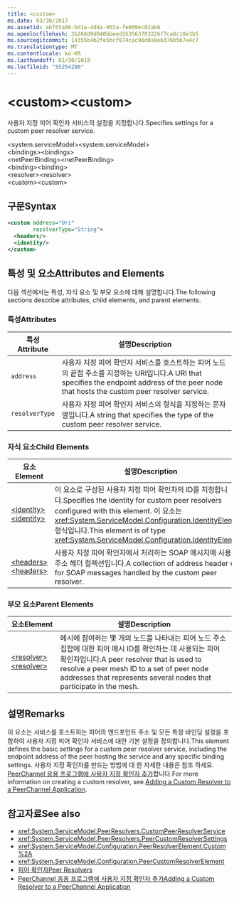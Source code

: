 ```yaml
---
title: <custom>
ms.date: 03/30/2017
ms.assetid: a6f65a00-bd1a-4d4a-955a-fe009ec02ab8
ms.openlocfilehash: 2b268d9d040bbeed2b3563783226f7ca8c18e3b5
ms.sourcegitcommit: 14355b4b2fe5bcf874cac96d0a9e6376b567e4c7
ms.translationtype: MT
ms.contentlocale: ko-KR
ms.lasthandoff: 01/30/2019
ms.locfileid: "55254290"
---
```

# <a name="custom"></a><span data-ttu-id="05b68-101">\<custom></span><span class="sxs-lookup"><span data-stu-id="05b68-101">\<custom></span></span>
<span data-ttu-id="05b68-102">사용자 지정 피어 확인자 서비스의 설정을 지정합니다.</span><span class="sxs-lookup"><span data-stu-id="05b68-102">Specifies settings for a custom peer resolver service.</span></span>  
  
<span data-ttu-id="05b68-103">\<system.serviceModel></span><span class="sxs-lookup"><span data-stu-id="05b68-103">\<system.serviceModel></span></span>  
<span data-ttu-id="05b68-104">\<bindings></span><span class="sxs-lookup"><span data-stu-id="05b68-104">\<bindings></span></span>  
<span data-ttu-id="05b68-105">\<netPeerBinding></span><span class="sxs-lookup"><span data-stu-id="05b68-105">\<netPeerBinding></span></span>  
<span data-ttu-id="05b68-106">\<binding></span><span class="sxs-lookup"><span data-stu-id="05b68-106">\<binding></span></span>  
<span data-ttu-id="05b68-107">\<resolver></span><span class="sxs-lookup"><span data-stu-id="05b68-107">\<resolver></span></span>  
<span data-ttu-id="05b68-108">\<custom></span><span class="sxs-lookup"><span data-stu-id="05b68-108">\<custom></span></span>  
  
## <a name="syntax"></a><span data-ttu-id="05b68-109">구문</span><span class="sxs-lookup"><span data-stu-id="05b68-109">Syntax</span></span>  
  
```xml  
<custom address="Uri"
        resolverType="String">
  <headers/>
  <identity/>
</custom>
```  
  
## <a name="attributes-and-elements"></a><span data-ttu-id="05b68-110">특성 및 요소</span><span class="sxs-lookup"><span data-stu-id="05b68-110">Attributes and Elements</span></span>  
 <span data-ttu-id="05b68-111">다음 섹션에서는 특성, 자식 요소 및 부모 요소에 대해 설명합니다.</span><span class="sxs-lookup"><span data-stu-id="05b68-111">The following sections describe attributes, child elements, and parent elements.</span></span>  
  
### <a name="attributes"></a><span data-ttu-id="05b68-112">특성</span><span class="sxs-lookup"><span data-stu-id="05b68-112">Attributes</span></span>  
  
|<span data-ttu-id="05b68-113">특성</span><span class="sxs-lookup"><span data-stu-id="05b68-113">Attribute</span></span>|<span data-ttu-id="05b68-114">설명</span><span class="sxs-lookup"><span data-stu-id="05b68-114">Description</span></span>|  
|---------------|-----------------|  
|`address`|<span data-ttu-id="05b68-115">사용자 지정 피어 확인자 서비스를 호스트하는 피어 노드의 끝점 주소를 지정하는 URI입니다.</span><span class="sxs-lookup"><span data-stu-id="05b68-115">A URI that specifies the endpoint address of the peer node that hosts the custom peer resolver service.</span></span>|  
|`resolverType`|<span data-ttu-id="05b68-116">사용자 지정 피어 확인자 서비스의 형식을 지정하는 문자열입니다.</span><span class="sxs-lookup"><span data-stu-id="05b68-116">A string that specifies the type of the custom peer resolver service.</span></span>|  
  
### <a name="child-elements"></a><span data-ttu-id="05b68-117">자식 요소</span><span class="sxs-lookup"><span data-stu-id="05b68-117">Child Elements</span></span>  
  
|<span data-ttu-id="05b68-118">요소</span><span class="sxs-lookup"><span data-stu-id="05b68-118">Element</span></span>|<span data-ttu-id="05b68-119">설명</span><span class="sxs-lookup"><span data-stu-id="05b68-119">Description</span></span>|  
|-------------|-----------------|  
|[<span data-ttu-id="05b68-120">\<identity></span><span class="sxs-lookup"><span data-stu-id="05b68-120">\<identity></span></span>](../../../../../docs/framework/configure-apps/file-schema/wcf/identity.md)|<span data-ttu-id="05b68-121">이 요소로 구성된 사용자 지정 피어 확인자의 ID를 지정합니다.</span><span class="sxs-lookup"><span data-stu-id="05b68-121">Specifies the identity for custom peer resolvers configured with this element.</span></span> <span data-ttu-id="05b68-122">이 요소는 <xref:System.ServiceModel.Configuration.IdentityElement> 형식입니다.</span><span class="sxs-lookup"><span data-stu-id="05b68-122">This element is of type <xref:System.ServiceModel.Configuration.IdentityElement>.</span></span>|  
|[<span data-ttu-id="05b68-123">\<headers></span><span class="sxs-lookup"><span data-stu-id="05b68-123">\<headers></span></span>](../../../../../docs/framework/configure-apps/file-schema/wcf/headers-element.md)|<span data-ttu-id="05b68-124">사용자 지정 피어 확인자에서 처리하는 SOAP 메시지에 사용되는 주소 헤더 컬렉션입니다.</span><span class="sxs-lookup"><span data-stu-id="05b68-124">A collection of address header used for SOAP messages handled by the custom peer resolver.</span></span>|  
  
### <a name="parent-elements"></a><span data-ttu-id="05b68-125">부모 요소</span><span class="sxs-lookup"><span data-stu-id="05b68-125">Parent Elements</span></span>  
  
|<span data-ttu-id="05b68-126">요소</span><span class="sxs-lookup"><span data-stu-id="05b68-126">Element</span></span>|<span data-ttu-id="05b68-127">설명</span><span class="sxs-lookup"><span data-stu-id="05b68-127">Description</span></span>|  
|-------------|-----------------|  
|[<span data-ttu-id="05b68-128">\<resolver></span><span class="sxs-lookup"><span data-stu-id="05b68-128">\<resolver></span></span>](../../../../../docs/framework/configure-apps/file-schema/wcf/resolver.md)|<span data-ttu-id="05b68-129">메시에 참여하는 몇 개의 노드를 나타내는 피어 노드 주소 집합에 대한 피어 메시 ID를 확인하는 데 사용되는 피어 확인자입니다.</span><span class="sxs-lookup"><span data-stu-id="05b68-129">A peer resolver that is used to resolve a peer mesh ID to a set of peer node addresses that represents several nodes that participate in the mesh.</span></span>|  
  
## <a name="remarks"></a><span data-ttu-id="05b68-130">설명</span><span class="sxs-lookup"><span data-stu-id="05b68-130">Remarks</span></span>  
 <span data-ttu-id="05b68-131">이 요소는 서비스를 호스트하는 피어의 엔드포인트 주소 및 모든 특정 바인딩 설정을 포함하여 사용자 지정 피어 확인자 서비스에 대한 기본 설정을 정의합니다.</span><span class="sxs-lookup"><span data-stu-id="05b68-131">This element defines the basic settings for a custom peer resolver service, including the endpoint address of the peer hosting the service and any specific binding settings.</span></span> <span data-ttu-id="05b68-132">사용자 지정 확인자를 만드는 방법에 대 한 자세한 내용은 참조 하세요. [PeerChannel 응용 프로그램에 사용자 지정 확인자 추가](https://msdn.microsoft.com/library/12aa3787-2962-439c-ad27-46523c8b0419)합니다.</span><span class="sxs-lookup"><span data-stu-id="05b68-132">For more information on creating a custom resolver, see [Adding a Custom Resolver to a PeerChannel Application](https://msdn.microsoft.com/library/12aa3787-2962-439c-ad27-46523c8b0419).</span></span>  
  
## <a name="see-also"></a><span data-ttu-id="05b68-133">참고자료</span><span class="sxs-lookup"><span data-stu-id="05b68-133">See also</span></span>
- <xref:System.ServiceModel.PeerResolvers.CustomPeerResolverService>
- <xref:System.ServiceModel.PeerResolvers.PeerCustomResolverSettings>
- <xref:System.ServiceModel.Configuration.PeerResolverElement.Custom%2A>
- <xref:System.ServiceModel.Configuration.PeerCustomResolverElement>
- [<span data-ttu-id="05b68-134">피어 확인자</span><span class="sxs-lookup"><span data-stu-id="05b68-134">Peer Resolvers</span></span>](../../../../../docs/framework/wcf/feature-details/peer-resolvers.md)
- [<span data-ttu-id="05b68-135">PeerChannel 응용 프로그램에 사용자 지정 확인자 추가</span><span class="sxs-lookup"><span data-stu-id="05b68-135">Adding a Custom Resolver to a PeerChannel Application</span></span>](https://msdn.microsoft.com/library/12aa3787-2962-439c-ad27-46523c8b0419)
